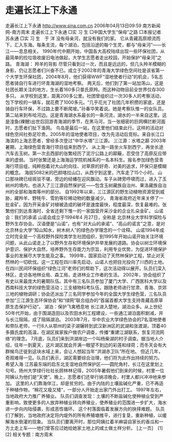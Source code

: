# 走遍长江上下永通

走遍长江上下永通
http://www.sina.com.cn 2006年04月13日09:59 南方新闻网-南方周末
走遍长江上下永通
□实 习 生
□中国大学生“保母”之路
□本报记者　苏永通
□实 习 生　于 洋
没有母亲河，就没有我们的家。
它从青藏高原顺流而下，汇入东海。每条支流，每个湖泊，包括沿途的每个生灵，都与“母亲河”——长江——息息相关。
1990年代中期开始，中国各大高校陆续出现一些环保社团，从最简单的捡垃圾收废旧电池做起，大学生志愿者走出校园，开始保护“母亲河”之路。
青海湖：
羚羊的背影
尽管只看到过一次，而且是远远的，但几头羚羊模糊的身影，仍让志愿者们兴奋不已。成立于2002年的青海大学绿色空间社是该省第一个大学生环保社团，2004年8月，他们获得WWF“湿地使者行动”的机会，5名志愿者骑自行车进行环青海湖的湿地考察。
两天后，他们到了第一站加荡山，这是社团长期关注的地方，生长着160多只普氏原羚。而这种动物目前全世界仅存300多只。
从学校到这里，距离200多公里。社团曾组织过一次30多人的考察活动，包下学校的一辆车，就花费了1000多元。“几乎花光了社团几年积攒的家底，还是骑自行车环保，不过路上要不断爬坡。”孙春华笑着说。她是考察队惟一的女队员。
第二站来到布哈河边。这是青海湖水系最长的一条河流，湖水的一半来自这里。这是湟鱼(裸鲤)出世后回游青海湖的季节，在黑马河，当一张细密的巨网横拦断河面时，志愿者们扯下渔网。
鸟岛是最后一站，在这里他们结束此行。这样的活动对绿色空间社弥足珍贵。2005年的湿地使者项目，改为先活动后竞标。来自长江口海滨的上海志愿者，曾经多次登过“中华水塔”三江源。
三江源：水塔之巅
2003年暑期，上海绿色营青海行项目组来到西宁。
从上海一路坐火车到西宁，再坐长途汽车去玉树。第一次去西部的张繁经历了泥泞公路上的颠簸，忍受住了高原反应带来的虚弱。
当时张繁还是上海海运学院机械系的一名本科生。报名参加绿色营青海行项目组，纯粹抱着对大山的向往、对草原的好奇、对美的追求，环保只是模糊的概念。
海拔5082米的巴颜喀拉山口，从西宁到这里，汽车走了15个小时。
山口那块碑已经斑驳不堪，旁边的经幡在迎风飘动。车子从碑旁呼啸而过，进入了玉树州的境内，也进入了三江源自然保护区——包含玉树藏族自治州、果洛藏族自治州的全部和海南等州的部分。
自1992年以来，三江源区的野生动植物资源受到威胁，藏羚羊、野牦牛、雪豹等珍稀动物的数量减少。
青海省政府近年来关停了一批金矿。因为开采金矿对植被造成的破坏是速度最快，程度最深，恢复最难的。张繁他们到达青海时，全省还剩下惟一的一家国营开采沙金的企业扎朵金矿。
山诺会：我们的承诺
山诺会成立于1994年4 月27日，全称是
北京林业大学科学探险与野外生存协会。汉语便是“山诺”，也有“对大山的承诺”、“高山的诺言”之意，是对北京林业大学“知山知水，树木树人”的绿色办学理念的一个诠释。
山诺1994年成立时完全是一个高校野外探险类学生社团组织，到1995年开始山诺开始关注环境问题，从此山诺走上了以野外生存和环境保护并举发展的道路。协会以树立环境保护意识、保护大自然，培养野外生存能力为宗旨，利用专业优势，为促进环境保护事业的发展尽大学生能及之事。
1999年，国家启动了天然林保护工程，禁止对天然林的一切砍伐。这一工程在四川率先启动，山诺人也把目光投向了川西的土地。在四川民间环保组织“绿色江河”老师们的帮助下，这次活动得以展开。队员们深入林区，走访各地林业局、森工局，走进林业工作者的生活。
2002年，协会组织了有史以来最庞大的暑期队伍。其中有三名队员参加了厦门大学、广西医科大学以及西南科技大学的绿色营活动；三支植物科考队伍，跟随老师进行甘肃、青海、京郊三地的植物调研；协会还派出了三名同学参加今年的全国大学生绿色营，三名队员参加“三江源生态环保协会”和“绿网”联合组办的“首届首都大学生支持青藏高原草原生态保护行动”。
湖泊：保护飞禽栖息地
长江进入楚地，湖泊众多。从上世纪50年代开始，由于围湖造田以及农田水利工程建设，一些通江湖泊面积剧减，并与长江阻隔，成了阻隔湖泊。
2003年7月，华中农业大学绿色协会的7名湿地使者和带队老师，一行8人从鄂州的梁子湖辗转到武汉新洲区的武湖和涨渡湖，顶着40多摄氏度的高温，在湖区挨家挨户做农户调查，传播“重建江湖联系，恢复河流网络”的理念。
7月底，队员们来到洪湖岸边一个叫杨柴湖的村子调查。据当地人介绍，往年一到夏天，这片湖区就会开满一眼望不到边的彩莲和绿荷；而冬天会有大群候鸟迁徙到这块水域上来，会让人想起当年“洪湖赤卫队”所在地。
但近几年，奇观难得一见。队员们表示，湖区需要综合治理，他们将为此作出持续的努力。
希望入海
江苏最东端的启东北支湿地自然保护区——圆陀角村，长江在这里划上句号。扬州大学绿行社社长顾林林记得，2005年暑假他们到来的时候，村里一位阿姨认为他们是“天使”。晚上，志愿者们还举行纳凉晚会，村里人都兴冲冲地来参加。
这里的人们靠海伴江，却是贫穷的。由于内陆的土壤盐碱化严重，已不再适于种植作物，“棉花又瘦又矮”，一部分人开始走出家门外出打工。
1997年左右，当地政府大力推广养殖业。
队员们调查发现：土壤的不断盐碱化使种植业受到严重影响，致使更多的人放弃种植业转向养殖业，使养殖业的范围进一步扩大，海水进一步向内陆侵袭，形成恶性循环。
这个村落面临着发展方向的抉择难题。
队员们了解到，当地政府决定将内堤外的所有养殖塘推平，进行复垦，重新种植，以缓解海水倒灌的现象。
当队员们要离开时，那位阿姨扛着半麻袋自家长的香瓜和一方土走上车——他们曾答应过她给她家土地上的咸土做土样分析。
[上一页]　[1]　[2]
相关专题：南方周末 

